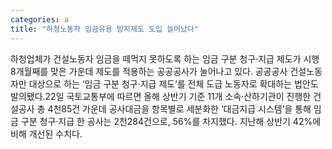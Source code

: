 ```yaml
---
categories: a
title: "하청노동자 임금유용 방지제도 도입 늘어났다"
---
```

하청업체가 건설노동자 임금을 떼먹지 못하도록 하는 임금 구분 청구·지급 제도가 시행 8개월째를 맞은 가운데 제도를 적용하는 공공공사가 늘어나고 있다. 공공공사 건설노동자만 대상으로 하는 ‘임금 구분 청구·지급 제도’를 전체 도급 노동자로 확대하는 법안도 발의됐다.22일 국토교통부에 따르면 올해 상반기 기준 11개 소속·산하기관이 진행한 건설공사 총 4천85건 가운데 공사대금을 항목별로 세분화한 ‘대금지급 시스템’을 통해 임금 구분 청구·지급 한 공사는 2천284건으로, 56%를 차지했다. 지난해 상반기 42%에 비해 개선된 수치다.